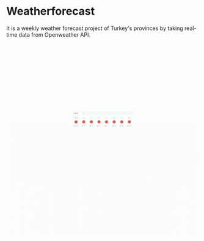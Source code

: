 # Weatherforecast
It is a weekly weather forecast project of Turkey's provinces by taking real-time data from Openweather API.

![](https://github.com/muhittinorhan/Weatherforecast/blob/main/Ads%C4%B1z%20tasar%C4%B1m%20(2).gif)
